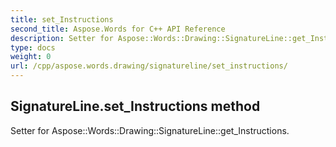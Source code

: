 ```yaml
---
title: set_Instructions
second_title: Aspose.Words for C++ API Reference
description: Setter for Aspose::Words::Drawing::SignatureLine::get_Instructions. 
type: docs
weight: 0
url: /cpp/aspose.words.drawing/signatureline/set_instructions/
---
```

## SignatureLine.set_Instructions method


Setter for Aspose::Words::Drawing::SignatureLine::get_Instructions. 

